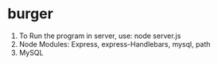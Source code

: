 # burger
1. To Run the program in server, use: node server.js
2. Node Modules: Express, express-Handlebars, mysql, path
3. MySQL

